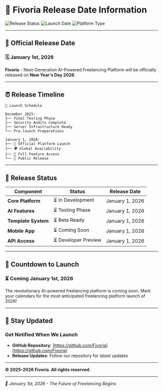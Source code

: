 # 🚀 Fivoria Release Date Information

![Release Status](https://img.shields.io/badge/Status-Coming%20Soon-orange.svg)
![Launch Date](https://img.shields.io/badge/Launch%20Date-January%201,%202026-blue.svg)
![Platform Type](https://img.shields.io/badge/Platform-AI%20Freelancing-green.svg)

---

## 📅 **Official Release Date**

### 🗓️ **January 1st, 2026**
**Fivoria** - Next-Generation AI-Powered Freelancing Platform will be officially released on **New Year's Day 2026**.

---

## ⏰ **Release Timeline**

```
🎯 Launch Schedule

December 2025:
├── Final Testing Phase
├── Security Audits Complete
├── Server Infrastructure Ready
└── Pre-launch Preparations

January 1, 2026:
├── 🚀 Official Platform Launch
├── 🌍 Global Availability
├── 📱 Full Feature Access
└── 🎉 Public Release
```

---

## 📢 **Release Status**

| Component | Status | Release Date |
|-----------|---------|--------------|
| **Core Platform** | ⏳ In Development | January 1, 2026 |
| **AI Features** | ⏳ Testing Phase | January 1, 2026 |
| **Template System** | ⏳ Beta Ready | January 1, 2026 |
| **Mobile App** | ⏳ Coming Soon | January 1, 2026 |
| **API Access** | ⏳ Developer Preview | January 1, 2026 |

---

## 🎊 **Countdown to Launch**

### **⏳ Coming January 1st, 2026**

The revolutionary AI-powered freelancing platform is coming soon. Mark your calendars for the most anticipated freelancing platform launch of 2026!

---

## 🔔 **Stay Updated**

### **Get Notified When We Launch**
- **GitHub Repository**: [https://github.com/Fivoria](https://github.com/Fivoria)
- **Release Updates**: Follow our repository for latest updates

---

**© 2025-2026 Fivoria. All rights reserved.**

---

*🚀 January 1st, 2026 - The Future of Freelancing Begins*

